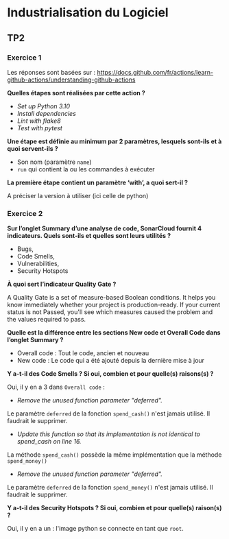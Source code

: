 # Industrialisation du Logiciel

## TP2

### Exercice 1

Les réponses sont basées sur : https://docs.github.com/fr/actions/learn-github-actions/understanding-github-actions

**Quelles étapes sont réalisées par cette action ?**

* *Set up Python 3.10*
* *Install dependencies*
* *Lint with flake8*
* *Test with pytest*

**Une étape est définie au minimum par 2 paramètres, lesquels sont-ils et à quoi servent-ils ?**

* Son nom (paramètre `name`)
* `run` qui contient la ou les commandes à exécuter

**La première étape contient un paramètre ‘with’, a quoi sert-il ?**

A préciser la version à utiliser (ici celle de python)


### Exercice 2

**Sur l’onglet Summary d’une analyse de code, SonarCloud fournit 4 indicateurs. Quels sont-ils et quelles sont leurs utilités ?**

- Bugs,
- Code Smells,
- Vulnerabilities,
- Security Hotspots

**À quoi sert l’indicateur Quality Gate ?**

A Quality Gate is a set of measure-based Boolean conditions. It helps you know immediately whether your project is production-ready. If your current status is not Passed, you'll see which measures caused the problem and the values required to pass.

**Quelle est la différence entre les sections New code et Overall Code dans l’onglet Summary ?**

- Overall code : Tout le code, ancien et nouveau
- New code : Le code qui a été ajouté depuis la dernière mise à jour

**Y a-t-il des Code Smells ? Si oui, combien et pour quelle(s) raisons(s) ?**

Oui, il y en a 3 dans `Overall code` :

- *Remove the unused function parameter "deferred".*

Le paramètre `deferred` de la fonction `spend_cash()` n'est jamais utilisé. Il faudrait le supprimer.

- *Update this function so that its implementation is not identical to spend_cash on line 16.*

La méthode `spend_cash()` possède la même implémentation que la méthode `spend_money()`

- *Remove the unused function parameter "deferred".*

Le paramètre `deferred` de la fonction `spend_money()` n'est jamais utilisé. Il faudrait le supprimer.

**Y a-t-il des Security Hotspots ? Si oui, combien et pour quelle(s) raison(s) ?**

Oui, il y en a un : l'image python se connecte en tant que `root`.






